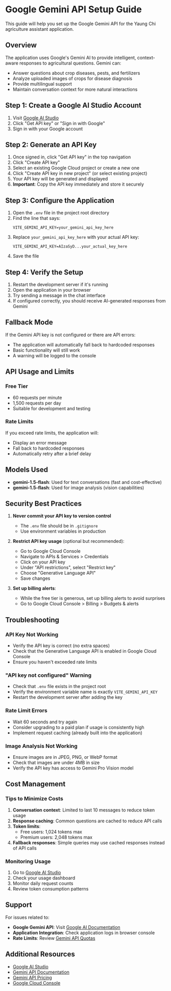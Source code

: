 # Google Gemini API Setup Guide

This guide will help you set up the Google Gemini API for the Yaung Chi agriculture assistant application.

## Overview

The application uses Google's Gemini AI to provide intelligent, context-aware responses to agricultural questions. Gemini can:
- Answer questions about crop diseases, pests, and fertilizers
- Analyze uploaded images of crops for disease diagnosis
- Provide multilingual support
- Maintain conversation context for more natural interactions

## Step 1: Create a Google AI Studio Account

1. Visit [Google AI Studio](https://ai.google.dev/)
2. Click "Get API key" or "Sign in with Google"
3. Sign in with your Google account

## Step 2: Generate an API Key

1. Once signed in, click "Get API key" in the top navigation
2. Click "Create API key"
3. Select an existing Google Cloud project or create a new one
4. Click "Create API key in new project" (or select existing project)
5. Your API key will be generated and displayed
6. **Important**: Copy the API key immediately and store it securely

## Step 3: Configure the Application

1. Open the `.env` file in the project root directory
2. Find the line that says:
   ```
   VITE_GEMINI_API_KEY=your_gemini_api_key_here
   ```
3. Replace `your_gemini_api_key_here` with your actual API key:
   ```
   VITE_GEMINI_API_KEY=AIzaSyD...your_actual_key_here
   ```
4. Save the file

## Step 4: Verify the Setup

1. Restart the development server if it's running
2. Open the application in your browser
3. Try sending a message in the chat interface
4. If configured correctly, you should receive AI-generated responses from Gemini

## Fallback Mode

If the Gemini API key is not configured or there are API errors:
- The application will automatically fall back to hardcoded responses
- Basic functionality will still work
- A warning will be logged to the console

## API Usage and Limits

### Free Tier
- 60 requests per minute
- 1,500 requests per day
- Suitable for development and testing

### Rate Limits
If you exceed rate limits, the application will:
- Display an error message
- Fall back to hardcoded responses
- Automatically retry after a brief delay

## Models Used

- **gemini-1.5-flash**: Used for text conversations (fast and cost-effective)
- **gemini-1.5-flash**: Used for image analysis (vision capabilities)

## Security Best Practices

1. **Never commit your API key to version control**
   - The `.env` file should be in `.gitignore`
   - Use environment variables in production

2. **Restrict API key usage** (optional but recommended):
   - Go to Google Cloud Console
   - Navigate to APIs & Services > Credentials
   - Click on your API key
   - Under "API restrictions", select "Restrict key"
   - Choose "Generative Language API"
   - Save changes

3. **Set up billing alerts**:
   - While the free tier is generous, set up billing alerts to avoid surprises
   - Go to Google Cloud Console > Billing > Budgets & alerts

## Troubleshooting

### API Key Not Working
- Verify the API key is correct (no extra spaces)
- Check that the Generative Language API is enabled in Google Cloud Console
- Ensure you haven't exceeded rate limits

### "API key not configured" Warning
- Check that `.env` file exists in the project root
- Verify the environment variable name is exactly `VITE_GEMINI_API_KEY`
- Restart the development server after adding the key

### Rate Limit Errors
- Wait 60 seconds and try again
- Consider upgrading to a paid plan if usage is consistently high
- Implement request caching (already built into the application)

### Image Analysis Not Working
- Ensure images are in JPEG, PNG, or WebP format
- Check that images are under 4MB in size
- Verify the API key has access to Gemini Pro Vision model

## Cost Management

### Tips to Minimize Costs
1. **Conversation context**: Limited to last 10 messages to reduce token usage
2. **Response caching**: Common questions are cached to reduce API calls
3. **Token limits**:
   - Free users: 1,024 tokens max
   - Premium users: 2,048 tokens max
4. **Fallback responses**: Simple queries may use cached responses instead of API calls

### Monitoring Usage
1. Go to [Google AI Studio](https://ai.google.dev/)
2. Check your usage dashboard
3. Monitor daily request counts
4. Review token consumption patterns

## Support

For issues related to:
- **Google Gemini API**: Visit [Google AI Documentation](https://ai.google.dev/docs)
- **Application Integration**: Check application logs in browser console
- **Rate Limits**: Review [Gemini API Quotas](https://ai.google.dev/pricing)

## Additional Resources

- [Google AI Studio](https://ai.google.dev/)
- [Gemini API Documentation](https://ai.google.dev/docs)
- [Gemini API Pricing](https://ai.google.dev/pricing)
- [Google Cloud Console](https://console.cloud.google.com/)
